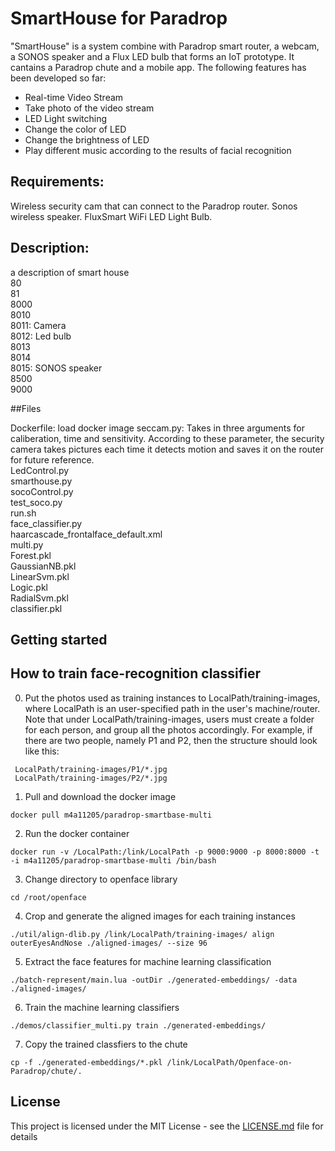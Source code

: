 # SmartHouse for Paradrop
"SmartHouse" is a system combine with Paradrop smart router, a webcam, a SONOS speaker and a Flux LED bulb that forms an IoT prototype. It cantains a Paradrop chute and a mobile app. The following features has been developed so far:
  * Real-time Video Stream
  * Take photo of the video stream
  * LED Light switching
  * Change the color of LED
  * Change the brightness of LED
  * Play different music according to the results of facial recognition

## Requirements:
Wireless security cam that can connect to the Paradrop router. Sonos wireless speaker. FluxSmart WiFi LED Light Bulb.

## Description:
a description of smart house  
80  
81  
8000  
8010  
8011: Camera  
8012: Led bulb  
8013  
8014  
8015: SONOS speaker  
8500  
9000  

##Files

Dockerfile: load docker image
seccam.py: Takes in three arguments for caliberation, time and sensitivity. According to these parameter, the security camera takes pictures each time it detects motion and saves it on the router for future reference.  
LedControl.py  
smarthouse.py  
socoControl.py  
test_soco.py  
run.sh  
face_classifier.py  
haarcascade_frontalface_default.xml  
multi.py  
Forest.pkl  
GaussianNB.pkl  
LinearSvm.pkl  
Logic.pkl  
RadialSvm.pkl  
classifier.pkl  
## Getting started


## How to train face-recognition classifier
0. Put the photos used as training instances to LocalPath/training-images, where LocalPath is an user-specified path in the user's machine/router. Note that under LocalPath/training-images, users must create a folder for each person, and group all the photos accordingly. For example, if there are two people, namely P1 and P2, then the structure should look like this:
```
 LocalPath/training-images/P1/*.jpg
 LocalPath/training-images/P2/*.jpg
```

1. Pull and download the docker image
```
docker pull m4a11205/paradrop-smartbase-multi
```

2. Run the docker container
```
docker run -v /LocalPath:/link/LocalPath -p 9000:9000 -p 8000:8000 -t -i m4a11205/paradrop-smartbase-multi /bin/bash
```

3. Change directory to openface library
```
cd /root/openface
```

4. Crop and generate the aligned images for each training instances
```
./util/align-dlib.py /link/LocalPath/training-images/ align outerEyesAndNose ./aligned-images/ --size 96
```

5. Extract the face features for machine learning classification
```
./batch-represent/main.lua -outDir ./generated-embeddings/ -data ./aligned-images/
```

6. Train the machine learning classifiers
```
./demos/classifier_multi.py train ./generated-embeddings/
```

7. Copy the trained classfiers to the chute
```
cp -f ./generated-embeddings/*.pkl /link/LocalPath/Openface-on-Paradrop/chute/.
```

## License
This project is licensed under the MIT License - see the [LICENSE.md](LICENSE.md) file for details
